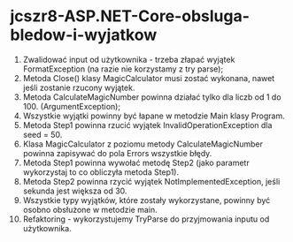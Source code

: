 # jcszr8-ASP.NET-Core-obsluga-bledow-i-wyjatkow

1. Zwalidować input od użytkownika - trzeba złapać wyjątek FormatException (na razie nie korzystamy z try parse);
2. Metoda Close() klasy MagicCalculator musi zostać wykonana, nawet jeśli zostanie rzucony wyjątek.
3. Metoda CalculateMagicNumber powinna działać tylko dla liczb od 1 do 100. (ArgumentException);
4. Wszystkie wyjątki powinny być łapane w metodzie Main klasy Program.
4. Metoda Step1 powinna rzucić wyjątek InvalidOperationException dla seed = 50.
5. Klasa MagicCalculator z poziomu metody CalculateMagicNumber powinna zapisywać do pola Errors wszystkie błędy.
6. Metoda Step1 powinna wywołać metodę Step2 (jako parametr wykorzystaj to co obliczyła metoda Step1).
7. Metoda Step2 powinna rzycić wyjątek NotImplementedException, jeśli sekunda jest większa od 30.
8. Wszystkie typy wyjątków, które zostały wykorzystane, powinny być osobno obsłużone w metodzie main.
9. Refaktoring - wykorzystujemy TryParse do przyjmowania inputu od użytkownika.